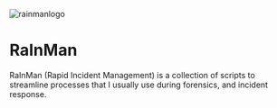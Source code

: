 ![rainmanlogo](https://github.com/efensive4n6/RaInMan/assets/142346530/685edc4d-1235-421d-aaeb-549e7cb75525)

# RaInMan

RaInMan (Rapid Incident Management) is a collection of scripts to streamline processes
that I usually use during forensics, and incident response. 

